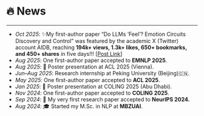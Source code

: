 <span class='anchor' id='news'></span>
# 🔥 News
---
- *Oct 2025*: ✨My first-author paper “Do LLMs ‘Feel’? Emotion Circuits Discovery and Control” was featured by the academic X (Twitter) account AIDB, reaching **194k+ views, 1.3k+ likes, 650+ bookmarks, and 450+ shares** in five days!!! [[Post Link](https://x.com/ai_database/status/1978391529321541750)]
- *Aug 2025*: One first-author paper accepted to **EMNLP 2025**.  
- *Aug 2025*: 🎤 Poster presentation at ACL 2025 (Vienna).
- *Jun–Aug 2025*: Research internship at Peking University (Beijing)🇨🇳.
- *May 2025*: One first-author paper accepted to **ACL 2025**. 
- *Jan 2025*: 🎤 Poster presentation at COLING 2025 (Abu Dhabi). 
- *Nov 2024*: One first-author paper accepted to **COLING 2025**.  
- *Sep 2024*: 🎉 My very first research paper accepted to **NeurIPS 2024.**
- *Aug 2024*: 🎓 Started my M.Sc. in NLP at **MBZUAI**.


